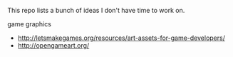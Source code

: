 This repo lists a bunch of ideas I don't have time to work on.


game graphics 

- http://letsmakegames.org/resources/art-assets-for-game-developers/
- http://opengameart.org/
